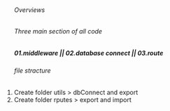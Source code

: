 
<ol>
<h6>Overviews</h6>
<h6>Three main  section of all code </h6>
<h5>01.middleware || 
02.database connect ||
03.route</h5>
 
</ol>
 <ol>
 <h6>file stracture </h6>
  <li>Create folder utils > dbConnect and export </li>
  <li>Create folder rputes > export and import </li>
</ol>
